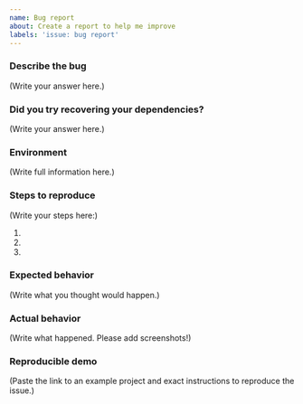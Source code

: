 ```yaml
---
name: Bug report
about: Create a report to help me improve
labels: 'issue: bug report'
---
```


### Describe the bug

(Write your answer here.)

### Did you try recovering your dependencies?

(Write your answer here.)

### Environment

(Write full information here.)

### Steps to reproduce

(Write your steps here:)

1.
2.
3.

### Expected behavior

(Write what you thought would happen.)

### Actual behavior

(Write what happened. Please add screenshots!)

### Reproducible demo

<!--
  If you can, please share a project that reproduces the issue.
  This is the single most effective way to get an issue fixed soon.
-->

(Paste the link to an example project and exact instructions to reproduce the issue.)
